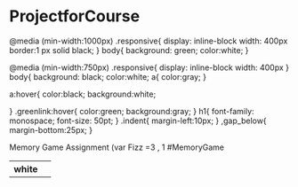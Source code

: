 # ProjectforCourse
@media (min-width:1000px)
      .responsive{
      	display: inline-block
      	width: 400px
      	border:1 px solid black;
      }
body{ 
background: green;
color:white;
}

@media (min-width:750px)
		.responsive{
      	display: inline-block
      	width: 400px 
      }
body{ 
background: black;
color:white;
a{
	color:gray;
}

a:hover{
	color:black;
	background:white;
	
}
.greenlink:hover{
	color:green;
	background:gray;
}
h1{
	font-family: monospace;
	font-size: 50pt;
}
.indent{
	margin-left:10px;
}
,gap_below{
	margin-bottom:25px;
}
<!DOCTYPE html>
<html>
  <head>
    <title>This is the Title</title>
  </head>
  <body>
  <script src="script.js"></script>
  </body>
</html>

<table> 
<thead> Memory Game Assignment </thead>
<body> (var Fizz =3 , 1 <i<100)
(var Buzz= 5; 1<i<100)
(var Fizzbuzz = 3x5; 1<i<100)
<tr> #MemoryGame </tr>
<th> white </th>
<td> </td>
</table>

